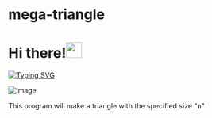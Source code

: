 # mega-triangle

# Hi there!<img src="https://github.com/blackcater/blackcater/raw/main/images/Hi.gif" height="32"/></h1>

<a href="https://git.io/typing-svg"><img src="https://readme-typing-svg.herokuapp.com?font=Jersey+20&size=40&pause=1000&random=false&width=435&lines=This+is+an+example%3A" alt="Typing SVG" /></a>

![image](https://github.com/retroorb/mega-triangle/assets/165820499/f880d5fd-4592-4bfb-b65d-d492352a85bc)


This program will make a triangle with the specified size "n"
